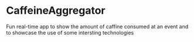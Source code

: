 CaffeineAggregator
==================

Fun real-time app to show the amount of caffine consumed at an event and to showcase the use of some intersting technologies